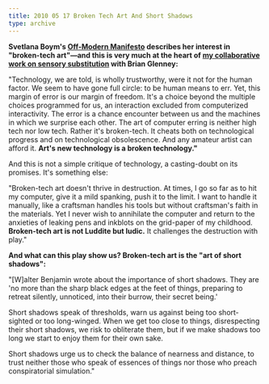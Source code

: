 ```yaml
---
title: 2010 05 17 Broken Tech Art And Short Shadows
type: archive
---
```


<p><strong>Svetlana Boym's <a href="http://www.svetlanaboym.com/manifesto.htm">Off-Modern Manifesto</a> describes her interest in "broken-tech art"—and this is very much at the heart of <a href="http://www.ablersite.com/2009/11/projects-search-task/">my collaborative work on sensory substitution</a> with Brian Glenney:</strong></p>
<p>"Technology, we are told, is wholly trustworthy, were              it not for the human factor. We seem to have gone full circle: to              be human means to err. Yet, this margin of error is our margin of              freedom. It's a choice beyond the multiple choices programmed for              us, an interaction excluded from computerized interactivity. The error              is a chance encounter between us and the machines in which we surprise              each other. The art of computer erring is neither high tech nor low              tech. Rather it's broken-tech. It cheats both on technological              progress and on technological obsolescence. And any amateur artist              can afford it. <strong>Art's new technology is a broken technology."</strong></p>
<p>And this is not a simple critique of technology, a casting-doubt on its promises. It's something else:</p>
<p>"Broken-tech art doesn't thrive in destruction. At times,              I go so far as to hit my computer, give it a mild spanking, push it              to the limit. I want to handle it manually, like a craftsman handles              his tools but without craftsman's faith in the materials. Yet I never              wish to annihilate the computer and return to the anxieties of leaking              pens and inkblots on the grid-paper of my childhood. <strong>Broken-tech              art is not Luddite but ludic.</strong> It challenges the destruction              with play."<strong></strong><strong> </strong></p>
<p><strong></strong><strong>And what can this play show us? Broken-tech art is the "art of short shadows":<br />
</strong></p>
<p>"[W]alter Benjamin              wrote about the importance of short shadows. They are 'no more              than the sharp black edges at the feet of things, preparing to retreat              silently, unnoticed, into their burrow, their secret being.'</p>
<p>Short shadows speak of thresholds, warn us against being too short-sighted              or too long-winged. When we get too close to things, disrespecting              their short shadows, we risk to obliterate them, but if we make shadows              too long we start to enjoy them for their own sake.</p>
<p>Short shadows              urge us to check the balance of nearness and distance, to trust neither              those who speak of essences of things nor those who preach conspiratorial              simulation."</p>
